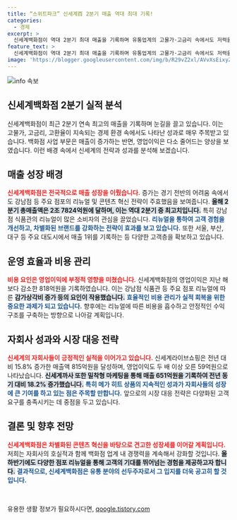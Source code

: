 ```yaml
---
title: “스위트파크” 신세계百 2분기 매출 역대 최대 기록!
categories:
  - 경제
excerpt: >
  신세계백화점이 역대 2분기 최대 매출을 기록하며 유통업계의 고물가·고금리 속에서도 저력을 발휘했습니다. 강남점 리뉴얼과 자회사들의 호실적이 주요 요인으로, 하반기에도 지속적인 성장세를 예고하고 있습니다.
feature_text: >
  신세계백화점이 역대 2분기 최대 매출을 기록하며 유통업계의 고물가·고금리 속에서도 저력을 발휘했습니다. 강남점 리뉴얼과 자회사들의 호실적이 주요 요인으로, 하반기에도 지속적인 성장세를 예고하고 있습니다.
image: 'https://blogger.googleusercontent.com/img/b/R29vZ2xl/AVvXsEixyZcFfHzMRdzZMjFBmAUKJYCLCGyLL1o632UiGVXcaFdKo_bkvkuCioo0uUKlGfBVcT3P84aROyZIXSBEx3Aw5nCQ3pTgDom1WDC4m8eifvWiAmWEEVb4x6G_l8C0QH225ldMjyaFvpxGEBGNO37VmDTDMHGhJPq73UglMfDca1-0aw/s1600/blogspot.png'
---
```


<p><img src="https://blogger.googleusercontent.com/img/b/R29vZ2xl/AVvXsEixyZcFfHzMRdzZMjFBmAUKJYCLCGyLL1o632UiGVXcaFdKo_bkvkuCioo0uUKlGfBVcT3P84aROyZIXSBEx3Aw5nCQ3pTgDom1WDC4m8eifvWiAmWEEVb4x6G_l8C0QH225ldMjyaFvpxGEBGNO37VmDTDMHGhJPq73UglMfDca1-0aw/s1600/blogspot.png" alt="info 속보" /></p>

<h2 data-ke-size="size26">신세계백화점 2분기 실적 분석</h2>

<p data-ke-size="size16">신세계백화점이 최근 2분기 연속 최고의 매출을 기록하며 눈길을 끌고 있습니다. 이는 고물가, 고금리, 고환율이 지속되는 경제 환경 속에서도 나타난 성과로 매우 주목받고 있습니다. 백화점 사업 부문은 매출이 증가하는 반면, 영업이익은 다소 줄어드는 양상을 보였습니다. 이런 배경 속에서 신세계의 전략과 성과를 분석해 보겠습니다.</p>

<h2 data-ke-size="size26">매출 성장 배경</h2>

<p data-ke-size="size16"><b><span style="color: #ee2323;">신세계백화점은 전국적으로 매출 성장을 이뤘습니다.</span></b> 증가는 경기 전반의 어려움 속에서도 강남점 등 주요 점포의 리뉴얼 및 콘텐츠 혁신 전략이 주효했음을 보여줍니다. <b><span style="background-color: #21538527;">올해 2분기 총매출액은 2조 7824억원에 달하며, 이는 역대 2분기 중 최고치입니다.</span></b> 특히 강남점 식품관의 리뉴얼이 많은 소비자의 관심을 끌었습니다. <b><span style="color: #1a5490;">리뉴얼을 통하여 고객 경험을 개선하고, 차별화된 브랜드를 강화하는 전략이 효과를 보고 있습니다.</span></b> 또한 서울, 부산, 대구 등 주요 대도시에서 매출 1위를 기록하는 등 다양한 고객층을 확보하고 있습니다.</p>

<h2 data-ke-size="size26">운영 효율과 비용 관리</h2>

<p data-ke-size="size16"><b><span style="color: #ee2323;">비용 요인은 영업이익에 부정적 영향을 미쳤습니다.</span></b> 신세계백화점의 영업이익은 지난 해보다 감소한 818억원을 기록하였습니다. 이는 강남점 식품관 등 주요 점포 리뉴얼에 따른 <b><span style="background-color: #21538527;">감가상각비 증가 등의 요인이 작용했습니다.</span></b> <b><span style="color: #1a5490;">효율적인 비용 관리가 실적 회복을 위한 중요한 과제가 되고 있습니다.</span></b> 향후에는 리뉴얼에 따른 비용을 흡수하고 안정적인 수익 구조를 구축하는 방향으로 나아갈 계획입니다.</p>

<h2 data-ke-size="size26">자회사 성과와 시장 대응 전략</h2>

<p data-ke-size="size16"><b><span style="color: #ee2323;">신세계의 자회사들이 긍정적인 실적을 이어가고 있습니다.</span></b> 신세계라이브쇼핑은 전년 대비 15.8% 증가한 매출액 815억원을 달성하며, 영업이익도 두 배 이상 오른 59억원으로 나타났습니다. <b><span style="background-color: #21538527;">신세계까사 또한 밀착형 마케팅을 통해 매출 651억원을 기록하여 전년 동기 대비 18.2% 증가했습니다.</span></b> <b><span style="color: #1a5490;">특히 메가 히트 상품의 지속적인 성과가 자회사들의 성장에 큰 기여를 하고 있는 점은 주목할 만합니다.</span></b> 앞으로의 시장 대응 전략은 다양화된 고객 요구를 충족시키는 데 중점을 두고 있습니다.</p>

<h2 data-ke-size="size26">결론 및 향후 전망</h2>

<p data-ke-size="size16"><b><span style="color: #ee2323;">신세계백화점은 차별화된 콘텐츠 혁신을 바탕으로 견고한 성장세를 이어갈 계획입니다.</span></b> 저희는 자회사의 호실적과 함께 백화점 업계 내 경쟁력을 계속해서 강화할 것입니다. <b><span style="background-color: #21538527;">올 하반기에도 다양한 점포 리뉴얼을 통해 고객의 기대를 뛰어넘는 경험을 제공하고자 합니다.</span></b> <b><span style="color: #1a5490;">결과적으로, 신세계백화점은 유통 분야의 선두주자로서 그 입지를 더욱 공고히 할 것입니다.</span></b></p>

<p data-ke-size="size16">&nbsp;</p>
유용한 생활 정보가 필요하시다면, <a href="https://qoogle.tistory.com" rel="dofollow">qoogle.tistory.com</a>


